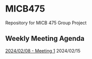 # MICB475
Repository for MICB 475 Group Project


## Weekly Meeting Agenda
[2024/02/08 - Meeting 1](https://github.com/Andyrooooo16/MICB475-Team-13/blob/main/Meeting%20Agendas/2024-02-8-Meeting-1.md)
2024/02/15
